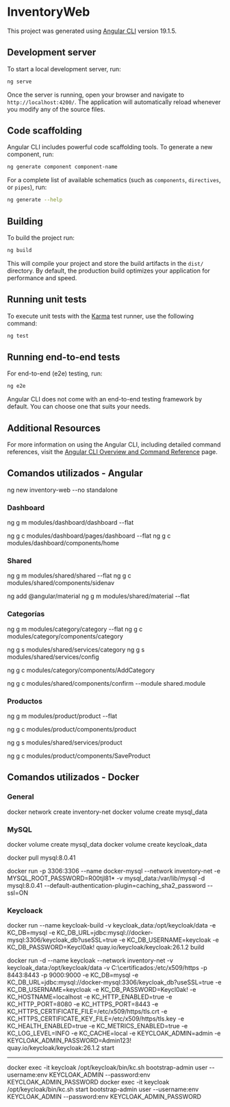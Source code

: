 # InventoryWeb

This project was generated using [Angular CLI](https://github.com/angular/angular-cli) version 19.1.5.

## Development server

To start a local development server, run:

```bash
ng serve
```

Once the server is running, open your browser and navigate to `http://localhost:4200/`. The application will automatically reload whenever you modify any of the source files.

## Code scaffolding

Angular CLI includes powerful code scaffolding tools. To generate a new component, run:

```bash
ng generate component component-name
```

For a complete list of available schematics (such as `components`, `directives`, or `pipes`), run:

```bash
ng generate --help
```

## Building

To build the project run:

```bash
ng build
```

This will compile your project and store the build artifacts in the `dist/` directory. By default, the production build optimizes your application for performance and speed.

## Running unit tests

To execute unit tests with the [Karma](https://karma-runner.github.io) test runner, use the following command:

```bash
ng test
```

## Running end-to-end tests

For end-to-end (e2e) testing, run:

```bash
ng e2e
```

Angular CLI does not come with an end-to-end testing framework by default. You can choose one that suits your needs.

## Additional Resources

For more information on using the Angular CLI, including detailed command references, visit the [Angular CLI Overview and Command Reference](https://angular.dev/tools/cli) page.

## Comandos utilizados - Angular
ng new inventory-web --no standalone

### Dashboard
ng g m modules/dashboard/dashboard --flat

ng g c modules/dashboard/pages/dashboard --flat
ng g c modules/dashboard/components/home

### Shared
ng g m modules/shared/shared --flat
ng g c modules/shared/components/sidenav

ng add @angular/material
ng g m modules/shared/material --flat

### Categorías
ng g m modules/category/category --flat
ng g c modules/category/components/category

ng g s modules/shared/services/category
ng g s modules/shared/services/config

ng g c modules/category/components/AddCategory

ng g c modules/shared/components/confirm --module shared.module

### Productos
ng g m modules/product/product --flat

ng g c modules/product/components/product

ng g s modules/shared/services/product

ng g c modules/product/components/SaveProduct

## Comandos utilizados - Docker

### General
docker network create inventory-net
docker volume create mysql_data

### MySQL
docker volume create mysql_data
docker volume create keycloak_data

docker pull mysql:8.0.41

docker run -p 3306:3306 --name docker-mysql --network inventory-net -e MYSQL_ROOT_PASSWORD=R00tjl81* -v mysql_data:/var/lib/mysql -d mysql:8.0.41 --default-authentication-plugin=caching_sha2_password --ssl=ON


### Keycloack
docker run --name keycloak-build -v keycloak_data:/opt/keycloak/data -e KC_DB=mysql -e KC_DB_URL=jdbc:mysql://docker-mysql:3306/keycloak_db?useSSL=true -e KC_DB_USERNAME=keycloak -e KC_DB_PASSWORD=Keycl0ak! quay.io/keycloak/keycloak:26.1.2 build

docker run -d --name keycloak --network inventory-net -v keycloak_data:/opt/keycloak/data -v C:\certificados:/etc/x509/https -p 8443:8443 -p 9000:9000 -e KC_DB=mysql -e KC_DB_URL=jdbc:mysql://docker-mysql:3306/keycloak_db?useSSL=true -e KC_DB_USERNAME=keycloak -e KC_DB_PASSWORD=Keycl0ak! -e KC_HOSTNAME=localhost -e KC_HTTP_ENABLED=true -e KC_HTTP_PORT=8080 -e KC_HTTPS_PORT=8443 -e KC_HTTPS_CERTIFICATE_FILE=/etc/x509/https/tls.crt -e KC_HTTPS_CERTIFICATE_KEY_FILE=/etc/x509/https/tls.key -e KC_HEALTH_ENABLED=true -e KC_METRICS_ENABLED=true -e KC_LOG_LEVEL=INFO -e KC_CACHE=local -e KEYCLOAK_ADMIN=admin -e KEYCLOAK_ADMIN_PASSWORD=Admin123! quay.io/keycloak/keycloak:26.1.2 start

------
docker exec -it keycloak /opt/keycloak/bin/kc.sh bootstrap-admin user --username:env KEYCLOAK_ADMIN --password:env KEYCLOAK_ADMIN_PASSWORD
docker exec -it keycloak /opt/keycloak/bin/kc.sh start bootstrap-admin user --username:env KEYCLOAK_ADMIN --password:env KEYCLOAK_ADMIN_PASSWORD
